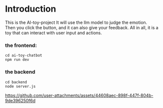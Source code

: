 # Introduction 
This is the AI-toy-project
It will use the llm model to judge the emotion. Then you click the button, and it can also give your feedback.
All in all, it is a toy that can interact with user input and actions.

### the frontend: 
```
cd ai-toy-chatbot
npm run dev 
```
### the backend
```
cd backend
node server.js
```



https://github.com/user-attachments/assets/44608aec-898f-447f-804b-9de396250f6d



